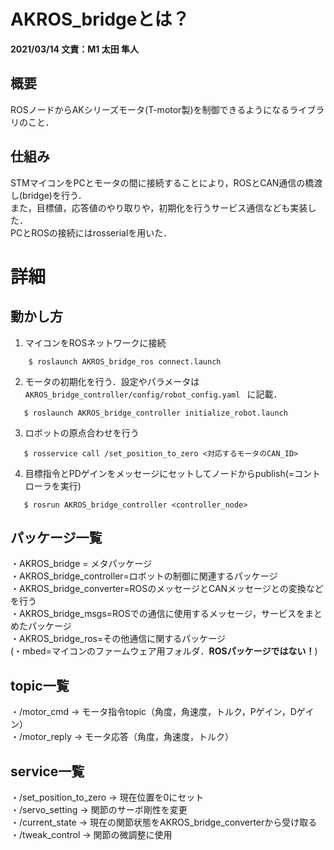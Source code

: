 # AKROS_bridgeとは？
**2021/03/14 文責：M1 太田 隼人**
## 概要
ROSノードからAKシリーズモータ(T-motor製)を制御できるようになるライブラリのこと．

## 仕組み
STMマイコンをPCとモータの間に接続することにより，ROSとCAN通信の橋渡し(bridge)を行う．  
また，目標値，応答値のやり取りや，初期化を行うサービス通信なども実装した．  
PCとROSの接続にはrosserialを用いた．

# 詳細
## 動かし方
 1. マイコンをROSネットワークに接続 
```
    $ roslaunch AKROS_bridge_ros connect.launch
```
 2. モータの初期化を行う．設定やパラメータは```AKROS_bridge_controller/config/robot_config.yaml ``` 
 に記載．  
 ```
    $ roslaunch AKROS_bridge_controller initialize_robot.launch
 ```
 3. ロボットの原点合わせを行う  
 ```
    $ rosservice call /set_position_to_zero <対応するモータのCAN_ID>
 ```
 4. 目標指令とPDゲインをメッセージにセットしてノードからpublish(=コントローラを実行)  
 ```
    $ rosrun AKROS_bridge_controller <controller_node>
 ```

## パッケージ一覧
・AKROS_bridge = メタパッケージ  
・AKROS_bridge_controller=ロボットの制御に関連するパッケージ  
・AKROS_bridge_converter=ROSのメッセージとCANメッセージとの変換などを行う  
・AKROS_bridge_msgs=ROSでの通信に使用するメッセージ，サービスをまとめたパッケージ  
・AKROS_bridge_ros=その他通信に関するパッケージ  
(・mbed=マイコンのファームウェア用フォルダ．**ROSパッケージではない！**)

## topic一覧
・/motor_cmd -> モータ指令topic（角度，角速度，トルク，Pゲイン，Dゲイン）  
・/motor_reply -> モータ応答（角度，角速度，トルク）

## service一覧
・/set_position_to_zero -> 現在位置を0にセット  
・/servo_setting -> 関節のサーボ剛性を変更   
・/current_state -> 現在の関節状態をAKROS_bridge_converterから受け取る  
・/tweak_control -> 関節の微調整に使用

